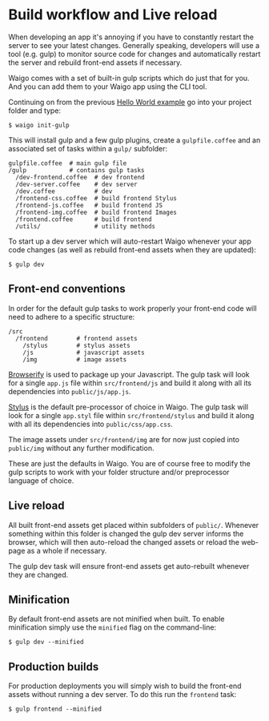 # Build workflow and Live reload

When developing an app it's annoying if you have to constantly restart the server to see your latest changes. Generally speaking, developers will use a tool (e.g. gulp) to monitor source code for changes and automatically restart the server and rebuild front-end assets if necessary.

Waigo comes with a set of built-in gulp scripts which do just that for you. And you can add them to your Waigo app using the CLI tool.

Continuing on from the previous [Hello World example](RunningHelloWorld.md) go into your project folder and type:

```shell
$ waigo init-gulp
```

This will install gulp and a few gulp plugins, create a `gulpfile.coffee` and an associated set of tasks within a `gulp/` subfolder:

```
gulpfile.coffee  # main gulp file 
/gulp            # contains gulp tasks
  /dev-frontend.coffee  # dev frontend
  /dev-server.coffee    # dev server
  /dev.coffee           # dev
  /frontend-css.coffee  # build frontend Stylus
  /frontend-js.coffee   # build frontend JS
  /frontend-img.coffee  # build frontend Images
  /frontend.coffee      # build frontend
  /utils/               # utility methods
```

To start up a dev server which will auto-restart Waigo whenever your app code changes (as well as rebuild front-end assets when they are updated):

```shell
$ gulp dev
```

## Front-end conventions

In order for the default gulp tasks to work properly your front-end code will need to adhere to a specific structure:

```
/src
  /frontend        # frontend assets
    /stylus        # stylus assets
    /js            # javascript assets
    /img           # image assets
```

[Browserify](http://browserify.org/) is used to package up your Javascript. The gulp task will look for a single `app.js` file within `src/frontend/js`  and build it along with all its dependencies into `public/js/app.js`.

[Stylus](http://stylus-lang.com/) is the default pre-processor of choice in Waigo. The gulp task will look for a single `app.styl` file within `src/frontend/stylus` and build it along with all its dependencies into `public/css/app.css`.

The image assets under `src/frontend/img` are for now just copied into `public/img` without any further modification.

These are just the defaults in Waigo. You are of course free to modify the gulp scripts to work with your folder structure and/or preprocessor language of choice. 


## Live reload

All built front-end assets get placed within subfolders of `public/`. Whenever something within this folder is changed the gulp dev server informs the browser, which will then auto-reload the changed assets or reload the web-page as a whole if necessary.

The gulp dev task will ensure front-end assets get auto-rebuilt whenever they are changed.

## Minification

By default front-end assets are not minified when built. To enable minification simply use the `minified` flag on the command-line:

```shell
$ gulp dev --minified
```

## Production builds

For production deployments you will simply wish to build the front-end assets without running a dev server. To do this run the `frontend` task:

```shell
$ gulp frontend --minified
```






